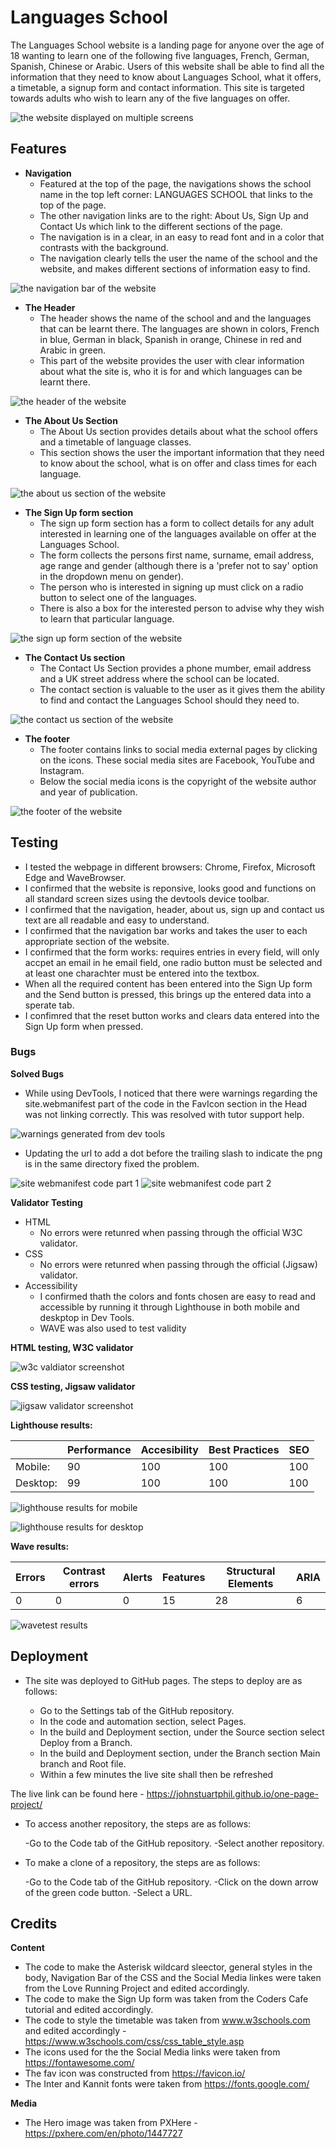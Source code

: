 

# Languages School

The Languages School website is a landing page for anyone over the age of 18 wanting to learn one of the following five languages, French, German, Spanish, Chinese or Arabic.
Users of this website shall be able to find all the information that they need to know about Languages School, what it offers, a timetable, a signup form and contact information. This site is targeted towards adults who wish to learn any of the five languages on offer. 

![the website displayed on multiple screens](assets/imagesforreadme/amirepsonsivescreenshots.PNG)

## Features 

- **Navigation**
  - Featured at the top of the page, the navigations shows the school name in the top left corner: LANGUAGES SCHOOL that links to the top of the page. 
  - The other navigation links are to the right: About Us, Sign Up and Contact Us which link to the different sections of the page.
  - The navigation is in a clear, in an easy to read font and in a color that contrasts with the background. 
  - The navigation clearly tells the user the name of the school and the website, and makes different sections of information easy to find. 

![the navigation bar of the website](assets/imagesforreadme/navbar.PNG)

- **The Header**
  - The header shows the name of the school and and the languages that can be learnt there. The languages are shown in colors, French in blue, German in black, Spanish in orange, Chinese in red and Arabic in green.
  - This part of the website provides the user with clear information about what the site is, who it is for and which languages can be learnt there.

![the header of the website](assets/imagesforreadme/hero.PNG)    

- **The About Us Section** 
  - The About Us section provides details about what the school offers and a timetable of language classes.
  - This section shows the user the important information that they need to know about the school, what is on offer and class times for each language.

![the about us section of the website](assets/imagesforreadme/aboutus.PNG)

- **The Sign Up form section**
  - The sign up form section has a form to collect details for any adult interested in learning one of the languages available on offer at the Languages School. 
  - The form collects the persons first name, surname, email address, age range and gender (although there is a 'prefer not to say' option in the dropdown menu on gender).
  - The person who is interested in signing up must click on a radio button to select one of the languages.
  - There is also a box for the interested person to advise why they wish to learn that particular language. 

![the sign up form section of the website](assets/imagesforreadme/signupform.PNG)

- **The Contact Us section**
  - The Contact Us Section provides a phone mumber, email address and a UK street address where the school can be located. 
  - The contact section is valuable to the user as it gives them the ability to find and contact the Languages School should they need to.

![the contact us section of the website](assets/imagesforreadme/contactus.PNG)

- **The footer**
  - The footer contains links to social media external pages by clicking on the icons. These social media sites are Facebook, YouTube and Instagram.
  - Below the social media icons is the copyright of the website author and year of publication.

![the footer of the website](assets/imagesforreadme/footer.PNG)

## Testing 
  - I tested the webpage in different browsers: Chrome, Firefox, Microsoft Edge and WaveBrowser.
  - I confirmed that the website is reponsive, looks good and functions on all standard screen sizes using the devtools device toolbar. 
  - I confirmed that the navigation, header, about us, sign up and contact us text are all readable and easy to understand.
  - I confirmed that the navigation bar works and takes the user to each appropriate section of the website.
  - I confirmed that the form works: requires entries in every field, will only accpet an email in he email field, one radio button must be selected and at least one charachter must be entered into the textbox.
  - When all the required content has been entered into the Sign Up form and the Send button is pressed, this brings up the entered data into a sperate tab. 
  - I confimred that the reset button works and clears data entered into the Sign Up form when pressed. 

### Bugs 

**Solved Bugs**
  - While using DevTools, I noticed that there were warnings regarding the site.webmanifest part of the code in the FavIcon section in the Head was not linking correctly. This was resolved with tutor support help.

![warnings generated from dev tools](assets/imagesforreadme/warning.png)

  - Updating the url to add a dot before the trailing slash to indicate the png is in the same directory fixed the problem.

![site webmanifest code part 1](assets/imagesforreadme/sitewebmanfest1.PNG)
![site webmanifest code part 2](assets/imagesforreadme/sitewebmanfest2.PNG)  

**Validator Testing**
- HTML 
  - No errors were retunred when passing through the official W3C validator.
- CSS 
  - No errors were retunred when passing through the official (Jigsaw) validator.
- Accessibility 
  - I confirmed thath the colors and fonts chosen are easy to read and accessible by running it through Lighthouse in both mobile and deskptop in Dev Tools.
  - WAVE was also used to test validity

**HTML testing, W3C validator**

![w3c valdiator screenshot](assets/imagesforreadme/validatorhtml.PNG)

**CSS testing, Jigsaw validator**

![jigsaw validator screenshot](assets/imagesforreadme/validatorcss.PNG)

**Lighthouse results:**

|   | Performance  |Accesibility   |Best Practices    | SEO  |
|---|---|---|---|---|
| Mobile:  |  90 | 100  | 100  |100   |
| Desktop:  | 99  | 100  | 100  | 100  |


![lighthouse results for mobile](assets/imagesforreadme/lighthousemobile.PNG)

![lighthouse results for desktop](assets/imagesforreadme/lighthousedesktop.PNG)

**Wave results:**

| Errors  | Contrast errors  | Alerts  | Features  | Structural Elements  | ARIA  |
|---|---|---|---|---|---|
|  0 |  0 | 0  |  15 | 28  | 6  |

![wavetest results](assets/imagesforreadme/wavetest.PNG)

## Deployment 
- The site was deployed to GitHub pages. The steps to deploy are as follows:

  - Go to the Settings tab of the GitHub repository.
  - In the code and automation section, select Pages.
  - In the build and Deployment section, under the Source section select Deploy from a Branch.
  - In the build and Deployment section, under the Branch section Main branch and Root file.
  - Within a few minutes the live site shall then be refreshed

The live link can be found here - https://johnstuartphil.github.io/one-page-project/

- To access another repository, the steps are as follows:
  
  -Go to the Code tab of the GitHub repository.
  -Select another repository.

- To make a clone of a repository, the steps are as follows:

  -Go to the Code tab of the GitHub repository.
  -Click on the down arrow of the green code button.
  -Select a URL.

## Credits 

**Content**
- The code to make the Asterisk wildcard sleector, general styles in the body, Navigation Bar of the CSS and the Social Media linkes were taken from the Love Running Project and edited accordingly.
- The code to make the Sign Up form was taken from the Coders Cafe tutorial and edited accordingly.
- The code to style the timetable was taken from www.w3schools.com and edited accordingly - https://www.w3schools.com/css/css_table_style.asp
- The icons used for the the Social Media links were taken from https://fontawesome.com/
- The fav icon was constructed from https://favicon.io/
- The Inter and Kannit fonts were taken from https://fonts.google.com/

**Media** 
- The Hero image was taken from PXHere - https://pxhere.com/en/photo/1447727